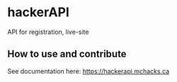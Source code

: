 # hackerAPI

API for registration, live-site

## How to use and contribute

See documentation here: <https://hackerapi.mchacks.ca>
